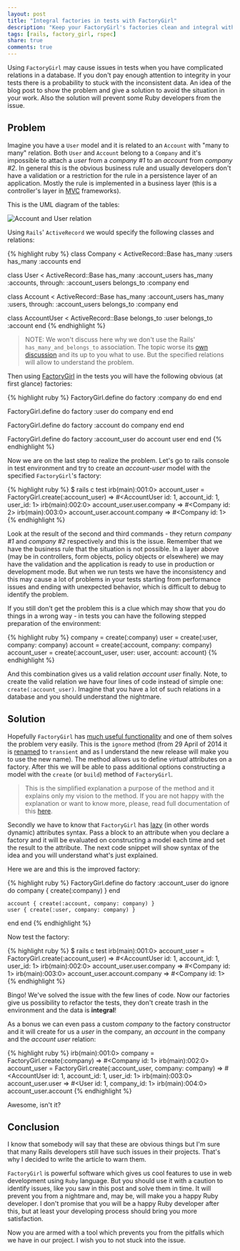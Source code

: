 ```yaml
---
layout: post
title: "Integral factories in tests with FactoryGirl"
description: "Keep your FactoryGirl's factories clean and integral with built-in features. This article describes the features and gives advices how to not stuck with an issue when you have inconsistent environment in the tests."
tags: [rails, factory_girl, rspec]
share: true
comments: true
---
```


Using `FactoryGirl` may cause issues in tests when you have complicated relations in a database. If you don't pay enough attention to integrity in your tests there is a probability to stuck with the inconsistent data. An idea of the blog post to show the problem and give a solution to avoid the situation in your work. Also the solution will prevent some Ruby developers from the issue.

## Problem

Imagine you have a `User` model and it is related to an `Account` with "many to many" relation. Both `User` and `Account` belong to a `Company` and it's impossible to attach a *user* from a *company #1* to an *account* from *company #2*. In general this is the obvious business rule and usually developers don't have a validation or a restriction for the rule in a persistence layer of an application. Mostly the rule is implemented in a business layer (this is a controller's layer in [MVC](http://en.wikipedia.org/wiki/Model%E2%80%93view%E2%80%93controller) frameworks).

This is the UML diagram of the tables:

![Account and User relation](/images/account-users.jpeg)

Using `Rails`' `ActiveRecord` we would specify the following classes and relations:

{% highlight ruby %}
class Company < ActiveRecord::Base
  has_many :users
  has_many :accounts
end

class User < ActiveRecord::Base
  has_many :account_users
  has_many :accounts, through: :account_users
  belongs_to :company
end

class Account < ActiveRecord::Base
  has_many :account_users
  has_many :users, through: :account_users
  belongs_to :company
end

class AccountUser < ActiveRecord::Base
  belongs_to :user
  belongs_to :account
end
{% endhighlight %}

> NOTE: We won't discuss here why we don't use the Rails' `has_many_and_belongs_to` association. The topic worse its [own discussion](http://stackoverflow.com/questions/2780798/has-and-belongs-to-many-vs-has-many-through) and its up to you what to use. But the specified relations will allow to understand the problem.

Then using [FactoryGirl](https://github.com/thoughtbot/factory_girl) in the tests you will have the following obvious (at first glance) factories:

{% highlight ruby %}
FactoryGirl.define do
  factory :company do
  end
end

FactoryGirl.define do
  factory :user do
    company
  end
end

FactoryGirl.define do
  factory :account do
    company
  end
end

FactoryGirl.define do
  factory :account_user do
    account
    user
  end
end
{% endhighlight %}


Now we are on the last step to realize the problem. Let's go to rails console in test environment and try to create an *account-user* model with the specified `FactoryGirl`'s factory:

{% highlight ruby %}
$ rails c test
irb(main):001:0> account_user = FactoryGirl.create(:account_user)
=> #<AccountUser id: 1, account_id: 1, user_id: 1>
irb(main):002:0> account_user.user.company
=> #<Company id: 2>
irb(main):003:0> account_user.account.company
=> #<Company id: 1>
{% endhighlight %}

Look at the result of the second and third commands - they return *company #1* and *company #2* respectively and this is the issue. Remember that we have the business rule that the situation is not possible. In a layer above (may be in controllers, form objects, policy objects or elsewhere) we may have the validation and the application is ready to use in production or development mode. But when we run tests we have the inconsistency and this may cause a lot of problems in your tests starting from performance issues and ending with unexpected behavior, which is difficult to debug to identify the problem.

If you still don't get the problem this is a clue which may show that you do things in a wrong way - in tests you can have the following stepped preparation of the environment:

{% highlight ruby %}
company = create(:company)
user = create(:user, company: company)
account = create(:account, company: company)
account_user = create(:account_user, user: user, account: account)
{% endhighlight %}

And this combination gives us a valid relation *account user* finally. Note, to create the valid relation we have four lines of code instead of simple one: `create(:account_user)`. Imagine that you have a lot of such relations in a database and you should understand the nightmare.

## Solution

Hopefully `FactoryGirl` has [much useful functionality](https://github.com/thoughtbot/factory_girl/blob/master/GETTING_STARTED.md) and one of them solves the problem very easily. This is the `ignore` method (from 29 April of 2014 it is [renamed](https://github.com/thoughtbot/factory_girl/commit/9610b389572913da0b01de519f3437cdeb764a59#diff-d41d8cd98f00b204e9800998ecf8427e) to `transient` and as I understand the new release will make you to use the new name). The method allows us to define *virtual* attributes on a factory. After this we will be able to pass additional options constructing a model with the `create` (or `build`) method of `FactoryGirl`.

> This is the simplified explanation a purpose of the method and it explains only my vision to the method. If you are not happy with the explanation or want to know more, please, read full documentation of this [here](https://github.com/thoughtbot/factory_girl/blob/master/GETTING_STARTED.md#transient-attributes).

Secondly we have to know that `FactoryGirl` has [lazy](https://github.com/thoughtbot/factory_girl/blob/master/GETTING_STARTED.md#lazy-attributes) (in other words dynamic) attributes syntax. Pass a block to an attribute when you declare a factory and it will be evaluated on constructing a model each time and set the result to the attribute. The next code snippet will show syntax of the idea and you will understand what's just explained.

Here we are and this is the improved factory:

{% highlight ruby %}
FactoryGirl.define do
  factory :account_user do
    ignore do
      company { create(:company) }
    end

    account { create(:account, company: company) }
    user { create(:user, company: company) }
  end
end
{% endhighlight %}

Now test the factory:

{% highlight ruby %}
$ rails c test
irb(main):001:0> account_user = FactoryGirl.create(:account_user)
=> #<AccountUser id: 1, account_id: 1, user_id: 1>
irb(main):002:0> account_user.user.company
=> #<Company id: 1>
irb(main):003:0> account_user.account.company
=> #<Company id: 1>
{% endhighlight %}

Bingo! We've solved the issue with the few lines of code. Now our factories give us possibility to refactor the tests, they don't create trash in the environment and the data is **integral**!

As a bonus we can even pass a custom *company* to the factory constructor and it will create for us a *user* in the company, an *account* in the company and the *account user* relation:

{% highlight ruby %}
irb(main):001:0> company = FactoryGirl.create(:company)
=> #<Company id: 1>
irb(main):002:0> account_user = FactoryGirl.create(:account_user, company: company)
=> #<AccountUser id: 1, account_id: 1, user_id: 1>
irb(main):003:0> account_user.user
=> #<User id: 1, company_id: 1>
irb(main):004:0> account_user.account
{% endhighlight %}

Awesome, isn't it?

## Conclusion

I know that somebody will say that these are obvious things but I'm sure that many Rails developers still have such issues in their projects. That's why I decided to write the article to warn them.

`FactoryGirl` is powerful software which gives us cool features to use in web development using `Ruby` language. But you  should use it with a caution to identify issues, like you saw in this post and solve them in time. It will prevent you from a nightmare and, may be, will make you a happy Ruby developer. I don't promise that you will be a happy Ruby developer after this, but at least your developing process should bring you more satisfaction.

Now you are armed with a tool which prevents you from the pitfalls which we have in our project. I wish you to not stuck into the issue.
